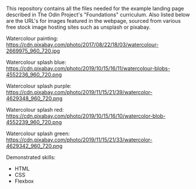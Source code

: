 This repository contains all the files needed for the example landing page described in The Odin Project's "Foundations" curriculum. Also listed below are the URL's for images featured in the webpage, sourced from various free stock image hosting sites such as unsplash or pixabay. 

Watercolour painting: https://cdn.pixabay.com/photo/2017/08/22/18/03/watercolour-2669975_960_720.jpg

Watercolour splash blue: https://cdn.pixabay.com/photo/2019/10/15/16/11/watercolour-blobs-4552236_960_720.png

Watercolour splash purple: https://cdn.pixabay.com/photo/2019/11/15/21/39/watercolor-4629348_960_720.png

Watercolour splash red: https://cdn.pixabay.com/photo/2019/10/15/16/10/watercolor-blob-4552239_960_720.png

Watercolour splash green: https://cdn.pixabay.com/photo/2019/11/15/21/33/watercolor-4629342_960_720.png

Demonstrated skills:
- HTML
- CSS
- Flexbox
